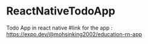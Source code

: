 # ReactNativeTodoApp
Todo App in react native
#link for the app : https://expo.dev/@mohsinking2002/education-rn-app
